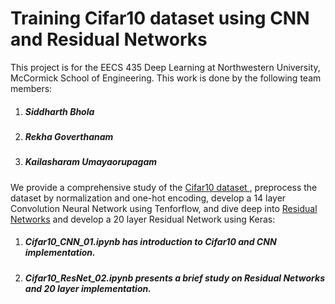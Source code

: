 # Training Cifar10 dataset using CNN and Residual Networks
This project is for the EECS 435 Deep Learning at Northwestern University, McCormick School of Engineering. This work is done by the following team members:
1. ##### Siddharth Bhola #####
2. ##### Rekha Goverthanam #####
3. ##### Kailasharam Umayaorupagam #####

We provide a comprehensive study of the [Cifar10 dataset ](https://www.cs.toronto.edu/~kriz/cifar.html), preprocess the dataset by normalization and one-hot encoding, develop a 14 layer Convolution Neural Network using Tenforflow, and dive deep into [Residual Networks](https://arxiv.org/pdf/1512.03385.pdf) and develop a 20 layer Residual Network using Keras:
1.  ##### Cifar10_CNN_01.ipynb has introduction to Cifar10 and CNN implementation. #####
2.  ##### Cifar10_ResNet_02.ipynb presents a brief study on Residual Networks and 20 layer implementation. #####